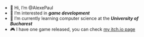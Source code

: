 - 👋 Hi, I’m @AlexePaul
- 👀 I’m interested in ***game development***
- 🌱 I’m currently learning computer science at the ***University of Bucharest***
- 🎮 I have one game released, you can check [my itch.io page](https://itch.io/profile/r3v1v3r) 
<!---
AlexePaul/AlexePaul is a ✨ special ✨ repository because its `README.md` (this file) appears on your GitHub profile.
You can click the Preview link to take a look at your changes.
--->
